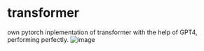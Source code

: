 # transformer
own pytorch inplementation of transformer with the help of GPT4, performing perfectly.
![image](https://github.com/MathamPollard/transformer/assets/84085854/8928b4ec-a159-416d-a06d-c82ef994b8a6)
